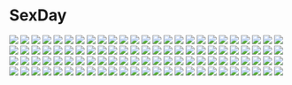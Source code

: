 # SexDay
![](https://konachan.com/jpeg/edf7e6dff5962ec9d1c113d3db148c1a/Konachan.com%20-%20232392%20aliasing%20anus%20aqua_eyes%20ass%20ayuma_sayu%20bed%20black_hair%20bra%20campus%20game_cg%20long_hair%20navel%20pussy%20ribbons%20shirt_lift%20thighhighs%20uncensored%20underwear.jpg)
![](https://konachan.com/image/eec3ed54af34131774fe23d37529e79e/Konachan.com%20-%20107020%20claymore%20flora_%28claymore%29%20sword%20third-party_edit%20weapon.jpg)
![](https://konachan.com/image/b948ff956502f4af15135a9550b865db/Konachan.com%20-%2052156%20blue_hair%20hatsune_miku%20long_hair%20mishima_yoshikatsu%20thighhighs%20twintails%20vocaloid.jpg)
![](https://konachan.com/image/9a90c77fe3e9a51e055a8578e7b1ee8c/Konachan.com%20-%20167088%20black_hair%20blue_eyes%20blush%20boots%20breasts%20brown_hair%20cleavage%20hat%20headband%20long_hair%20male%20miko%20short_hair%20skirt%20thighhighs%20uniform%20white.jpg)
![](https://konachan.com/image/ae956849091148e244c998729757a93f/Konachan.com%20-%20129829%20animal_ears%20breasts%20cleavage%20darkstalkers%20demon%20long_hair%20morrigan_aensland%20painfultree%20succubus%20tagme%20wings%20yellow_eyes.jpg)
![](https://konachan.com/image/407dd694139c3a2a00ac35397b52e685/Konachan.com%20-%2080370%20black_rock_shooter%20chain%20gun%20kawai_makoto%20kuroi_mato%20long_hair%20twintails%20weapon.jpg)
![](https://konachan.com/image/58a11f90b1755f9473f19d7c8a2af8e0/Konachan.com%20-%2064657%20alice_margatroid%20blonde_hair%20blue_eyes%20book%20doll%20dress%20drink%20food%20hyuuga_azuri%20long_hair%20ribbons%20shanghai_doll%20short_hair%20touhou.jpg)
![](https://konachan.com/image/28acac3e64707e469091a479bc3d3335/Konachan.com%20-%2024709%20angel%20azuma_hazuki%20carnelian%20sword%20weapon%20yami_to_boushi_to_hon_no_tabibito.jpg)
![](https://konachan.com/image/a50ba889112baee125fc2b65229e5ca9/Konachan.com%20-%209000%20tagme%20yamashita_shunya.jpg)
![](https://konachan.com/jpeg/7845d80b0061431e610584f8686ba9da/Konachan.com%20-%20149937%20chikotam%20game_cg%20koiiro_marriage%20luriastis_t_mikuriya%20marmalade.jpg)
![](https://konachan.com/jpeg/203749c73188f73acee3905f67ab40f2/Konachan.com%20-%20157042%20gary_%28ib%29%20ib%20ib_%28ib%29%20mary_%28ib%29%20mikeko_%28mikekaka%29.jpg)
![](https://konachan.com/image/b66a2471a546b0b395bb512700b99c7d/Konachan.com%20-%20278507%20bow%20brown_hair%20gloves%20gray_hair%20green_eyes%20group%20kamelie%20long_hair%20pantyhose%20pink_eyes%20ponytail%20short_hair%20shorts%20skirt%20thighhighs%20valentine%20wink.jpg)
![](https://konachan.com/image/fae43a6099aadd70ef89b467913b3b1c/Konachan.com%20-%20305105%202girls%20cameltoe%20niliu_chahui%20original%20panties%20school_uniform%20thighhighs%20tokisaki_asaba%20tokisaki_mio%20tsubasa_tsubasa%20underwear.jpg)
![](https://konachan.com/image/7385a03c2f158bd4fc9a619c0c768fad/Konachan.com%20-%2035061%20kawata_hisashi%20kusugawa_sasara%20to_heart%20to_heart_2.jpg)
![](https://konachan.com/jpeg/cabbdd5996e7d692219a4aa2f94cec7c/Konachan.com%20-%20204853%20book%20bow%20brown_hair%20collar%20genderswap%20green_eyes%20hat%20headband%20headphones%20knife%20long_hair%20paper%20ponytail%20short_hair%20uniform%20yellow_eyes.jpg)
![](https://konachan.com/jpeg/69cf8f572937337681d9a75804c27cb4/Konachan.com%20-%20110530%20black_hair%20breasts%20censored%20fault%20game_cg%20japanese_clothes%20nipples%20penis%20saeki_ai%20taka_tony%20wet%20yukata.jpg)
![](https://konachan.com/image/ae7a70e49fa46c3f23e18bd6c06b3312/Konachan.com%20-%2077213%20mecha%20original%20red_eyes%20ribbons%20white_hair.jpg)
![](https://konachan.com/image/9a3beca682cd40bf0e74d832c0ac2d6e/Konachan.com%20-%2096999%20evan_yang%20panties%20panty_%26_stocking_with_garterbelt%20school_uniform%20stocking_%28character%29%20striped_panties%20thighhighs%20tie%20underwear.jpg)
![](https://konachan.com/jpeg/75548dc392343ea5fc4663f4baf72ddb/Konachan.com%20-%20118470%20asa_project%20building%20city%20game_cg%20landscape%20nobody%20renai_zero_kilometer%20scenic%20sky%20tree%20yakkun.jpg)
![](https://konachan.com/image/9c96b83c76300f4bf2b263259a689dc2/Konachan.com%20-%2024921%20gothic%20ribbons%20triptych%20underwear.jpg)
![](https://konachan.com/jpeg/f2dab5dfa1d1c02536ee75de4075c439/Konachan.com%20-%20282343%202girls%20animal_ears%20black_hair%20blonde_hair%20blush%20braids%20close%20doggirl%20hakurei_reimu%20kirisame_marisa%20long_hair%20mask%20miko%20rankasei%20touhou%20yellow_eyes.jpg)
![](https://konachan.com/image/b79dd1fe60b36ee64c2611645f3c0c6d/Konachan.com%20-%20113785%20armor%20breasts%20cleavage%20dark_skin%20original%20pupps%20red_eyes%20white_hair.jpg)
![](https://konachan.com/image/3c3292d174b7add1f0c89c0c8694cdfe/Konachan.com%20-%2036452%20white%20wonderland_online.jpg)
![](https://konachan.com/image/1ebebd1b606c9b1e86934cdb7efe98ea/Konachan.com%20-%20137639%20animal%20brown_hair%20cat%20dress%20food%20fruit%20hat%20kino707%20original%20short_hair%20strawberry%20yellow_eyes.jpg)
![](https://konachan.com/image/8229656101bfb038af526913469e02d1/Konachan.com%20-%2063988%20favorite%20game_cg%20hoshizora_no_memoria%20tagme.jpg)
![](https://konachan.com/image/d8bfd81fcf7f89765b53ecf77f6860b9/Konachan.com%20-%2091725%20black_hair%20erect_nipples%20ga-rei_zero%20isayama_yomi%20maisaki%20no_bra%20open_shirt%20panties%20purple_eyes%20underwear%20white.jpg)
![](https://konachan.com/image/6eb436a318bebb6dce6ef20c4527f520/Konachan.com%20-%20222683%202girls%20black_hair%20blonde_hair%20granblue_fantasy%20hat%20loli%20morphe_%28granblue_fantasy%29%20vetol_%28granblue_fantasy%29%20wataichi_meko.jpg)
![](https://konachan.com/image/93fc97bd72d4325e32c7ce6e5b093f00/Konachan.com%20-%20271276%20aqua_eyes%20ass%20bed%20blonde_hair%20blush%20bowsette%20crown%20goomba%20horns%20logo%20long_hair%20male%20mario%20nude%20pointed_ears%20ponytail%20super_mario%20watermark%20waterring.jpg)
![](https://konachan.com/image/5ec02c4489275523e401b007014a0cb9/Konachan.com%20-%20217086%202girls%20bow%20breasts%20cleavage%20close%20hakurei_reimu%20izayoi_sakuya%20kazu-chan%20touhou.jpg)
![](https://konachan.com/image/31bbaad9f353ee6167d94b2ff8fa6a6e/Konachan.com%20-%2092282%20green_eyes%20green_hair%20hatsune_miku%20headphones%20long_hair%20polychromatic%20school_uniform%20shutane%20twintails%20vocaloid%20yellow.jpg)
![](https://konachan.com/image/3f8f90129453f25a3efc18e5c1c3fc3a/Konachan.com%20-%20282827%202girls%20bikini%20boots%20breasts%20cameltoe%20cleavage%20fate_grand_order%20fate_%28series%29%20jeanne_d%27arc_%28fate%29%20jeanne_d%27arc_alter%20pack_er_5%20sport%20swimsuit.jpg)
![](https://konachan.com/jpeg/abef9124e81edc073139bc95edaf6148/Konachan.com%20-%20278894%20armor%20breasts%20cape%20dress%20fate_grand_order%20fate_%28series%29%20gray_hair%20headdress%20lim_jaejin%20short_hair%20sword%20thighhighs%20weapon%20yellow_eyes.jpg)
![](https://konachan.com/image/f6bfd1c17a8f214098aa048b9394170b/Konachan.com%20-%20222394%20blush%20hat%20heart%20love_live%21_school_idol_project%20mmrailgun%20nishikino_maki%20purple_eyes%20red_hair%20skirt%20wink.jpg)
![](https://konachan.com/image/5ac575f4c04b7362fbb60489afba4d45/Konachan.com%20-%20118041%20black_hair%20brown_eyes%20dress%20fukunaga_kazuhiro%20houraisan_kaguya%20japanese_clothes%20long_hair%20moon%20touhou.jpg)
![](https://konachan.com/image/c699093b0015186707e3216d6306badf/Konachan.com%20-%20126036%20blue_hair%20cape%20gloves%20hangaku%20horns%20kyuubee%20mahou_shoujo_madoka_magica%20miki_sayaka%20the_elder_scrolls.jpg)
![](https://konachan.com/image/150f976131eacfd5ffeccec5e62dbb67/Konachan.com%20-%20124996%20chibi%20game_cg%20pointed_ears%20suzukaze_no_melt%20suzu_%28suzukaze_no_melt%29%20tenmaso%20tsubaki_nazuna%20whirlpool.jpg)
![](https://konachan.com/jpeg/4f73f57758d922ab73cae586380cfd39/Konachan.com%20-%20202553%20bikini%20blue_eyes%20breasts%20censored%20cocoro%40function%21%20cum%20game_cg%20hinata_momo%20long_hair%20nipples%20penis%20pulltop%20pussy%20sex%20swimsuit%20twintails.jpg)
![](https://konachan.com/image/2ec992126b92f35eb36dd9836fb60a3a/Konachan.com%20-%2013077%20kanon%20sawatari_makoto.jpg)
![](https://konachan.com/image/231d93ef2f485330677713ef6d75a8cd/Konachan.com%20-%20189782%20censored%20fellatio%20fukidamari%20original%20pointed_ears.jpg)
![](https://konachan.com/image/853a993ce4cf7aefbb6795e5bfd8388a/Konachan.com%20-%20221227%20boots%20braids%20breasts%20cleavage%20collar%20emilia_%28re%3Azero%29%20long_hair%20magic%20purple_eyes%20skirt%20thighhighs%20white_hair%20yingji_%28zszero%29.jpg)
![](https://konachan.com/image/9211f1896a8ce98a680671e29aaea7e0/Konachan.com%20-%2041548%20blonde_hair%20blue_eyes%20bow%20halloween%20horns%20skirt.jpg)
![](https://konachan.com/image/3838bc981362f552c53e2fd0e05c8326/Konachan.com%20-%2056464%20bicycle%20blonde_hair%20blue_eyes%20building%20cherry_blossoms%20city%20flowers%20katou_akatsuki%20long_hair%20original%20thighhighs%20train%20tree.jpg)
![](https://konachan.com/image/f6d419d202d2ba8a7532990b76c31052/Konachan.com%20-%20195902%20breasts%20brown_hair%20cleavage%20green_eyes%20ha-gha%20idolmaster%20long_hair%20navel%20open_shirt%20panties%20shibuya_rin%20signed%20thighhighs%20tie%20underwear.jpg)
![](https://konachan.com/jpeg/9a3c06bae88d11e54c46c24b88be01b6/Konachan.com%20-%20141949%20blonde_hair%20breast_grab%20breasts%20censored%20fault%20game_cg%20hayama_rika%20nipples%20open_shirt%20panties%20school_uniform%20spread_legs%20taka_tony%20underwear.jpg)
![](https://konachan.com/image/34db551671ad8bfe381a85a13b913677/Konachan.com%20-%20267047%20animal%20asui_tsuyu%20black_hair%20bodysuit%20boku_no_hero_academia%20frog%20gloves%20green_eyes%20long_hair%20magister_%28bigbakunyuu%29%20rain%20signed%20water%20watermark.jpg)
![](https://konachan.com/image/632580a43cbe5d6fcc2368de84bec4c8/Konachan.com%20-%2057860%20bakemonogatari%20close%20hachikuji_mayoi%20loli%20monogatari_%28series%29.jpg)
![](https://konachan.com/jpeg/4cfcdd8158b614b8d5b7fdad5c6ac898/Konachan.com%20-%2041591%20clouds%20gray_hair%20green_eyes%20hat%20index%20long_hair%20nun%20sky%20to_aru_majutsu_no_index.jpg)
![](https://konachan.com/jpeg/72cbb8150ed18729ece3195d1e040afb/Konachan.com%20-%20210387%20anthropomorphism%20ass%20barefoot%20bikini%20blue_eyes%20blush%20breasts%20cleavage%20erect_nipples%20g_%28desukingu%29%20gray_hair%20long_hair%20swimsuit%20twintails%20water%20wet.jpg)
![](https://konachan.com/jpeg/4ac0c48ff478a50454cc04b8b56038a2/Konachan.com%20-%20110198%20animal_ears%20blush%20chibi%20foxgirl%20kisumi%20long_hair%20murzac%20nude%20original%20red_eyes%20tail%20vector%20white%20white_hair.jpg)
![](https://konachan.com/jpeg/3f55900153bb06d7b038147485e667fd/Konachan.com%20-%20236174%20animal_ears%20bunny_ears%20bunnygirl%20collar%20garter_belt%20hat%20loli%20long_hair%20original%20pink_eyes%20pink_hair%20stockings%20tagme_%28artist%29%20thighhighs%20waifu2x.jpg)
![](https://konachan.com/jpeg/22135d93b7441f267a226bf8681ad3d8/Konachan.com%20-%20275416%20blue_hair%20drink%20miicha%20purple_eyes%20shima_rin%20tree%20waifu2x%20watermark%20yuru_camp.jpg)
![](https://konachan.com/image/1e2f61b4192dd7c71155ea0e838497cd/Konachan.com%20-%20179187%20all_male%20blush%20green_hair%20karumaruka_circle%20male%20matsumiya_kiseri%20saga_planets%20sonehara_ren%20thighhighs%20trap.jpg)
![](https://konachan.com/image/ed1d83f42ae44ef866b1f17a321a877f/Konachan.com%20-%20272536%20animal_ears%20barefoot%20bed%20bondage%20brown_hair%20cameltoe%20foxgirl%20garter%20loli%20navel%20original%20panties%20ribbons%20short_hair%20sleeping%20tail%20underwear.jpg)
![](https://konachan.com/jpeg/33be03323b0d4f9356c5dfaa64e2ea46/Konachan.com%20-%20143894%20blue_eyes%20brown_hair%20key%20long_hair%20ootori_chihaya%20rewrite%20school_uniform%20thighhighs%20uniform.jpg)
![](https://konachan.com/image/9dd87e2bf6ae7f1b2233dad4d2bbe952/Konachan.com%20-%2040206%20bikini%20swimsuit.jpg)
![](https://konachan.com/image/4e29e8381f6d3a678c12428b1104646b/Konachan.com%20-%2049764%20obiwan%20panties%20see_through%20striped_panties%20underwear.jpg)
![](https://konachan.com/image/fa75b9a496b914594e0e62d2b573fdc5/Konachan.com%20-%20292374%20aqua_hair%20dress%20hatsune_miku%20last_night_good_night_%28vocaloid%29%20long_hair%20minland4099%20twintails%20vocaloid.jpg)
![](https://konachan.com/image/766d7f19c2e24fd1fd489a572c4cd729/Konachan.com%20-%20132166%20barefoot%20boots%20green_eyes%20green_hair%20kuro_suto_sukii%20pantyhose%20short_hair%20touhou%20wriggle_nightbug.jpg)
![](https://konachan.com/jpeg/3bedfd8728f08e29796cba148c596a80/Konachan.com%20-%20163060%20cc%20close%20code_geass%20green_hair%20long_hair%20motako%20orange_eyes%20petals%20signed%20white.jpg)
![](https://konachan.com/jpeg/1ac0afe0d4503da15d45f5f3bebcbd29/Konachan.com%20-%20284501%20aliasing%20anthropomorphism%20azur_lane%20clouds%20dress%20elbow_gloves%20gloves%20hat%20illustrious_%28azur_lane%29%20long_hair%20mullpull%20sky%20watermark%20white_hair.jpg)
![](https://konachan.com/jpeg/9362b3bbb111795546660d5dab6a114d/Konachan.com%20-%20253283%20blue_hair%20blush%20breasts%20chain%20collar%20fenrir%20joosi%20long_hair%20nipples%20nude%20penis%20pubic_hair%20pussy%20red_eyes%20sex%20signed%20tattoo%20uncensored%20wolfgirl.jpg)
![](https://konachan.com/image/b932c7031aa8200523bd841da3505e23/Konachan.com%20-%20231144%20anthropomorphism%20breasts%20brown_hair%20clouds%20dress%20gun%20kantai_collection%20long_hair%20nian%20scarf%20skirt%20sky%20uss_saratoga_%28cv-3%29%20weapon%20yellow_eyes.jpg)
![](https://konachan.com/image/15d2c738bf8b468b33cc6d6d53d517e9/Konachan.com%20-%20260223%20aqua_eyes%20brown_hair%20card_captor_sakura%20dress%20gloves%20kinomoto_sakura%20short_hair%20tagme_%28artist%29.jpg)
![](https://konachan.com/image/84e5031a345280322da9a1374033b09e/Konachan.com%20-%2072864%20blue_eyes%20blue_hair%20hatsune_miku%20long_hair%20twintails%20vocaloid%20white.jpg)
![](https://konachan.com/jpeg/fc03401579024b0e1219c02a1efe8681/Konachan.com%20-%20269830%20atelier%20atelier_rorona%20atelier_totori%20kishida_mel%20pointed_ears%20rororina_fryxell%20scan%20totooria_helmold.jpg)
![](https://konachan.com/image/7565983bce8430d5ddbe06db02e5d2e5/Konachan.com%20-%20142323%20akemi_homura%20kaname_madoka%20kyuubee%20miki_sayaka%20monochrome%20sakura_kyouko%20sakurazawa_izumi%20school_uniform%20shizuki_hitomi%20thighhighs%20tomoe_mami%20white.jpg)
![](https://konachan.com/image/94c115db76c0fd07be594ce989895464/Konachan.com%20-%2013000%20tagme.jpg)
![](https://konachan.com/image/6ee28944841651a512fdb20cfe9742ab/Konachan.com%20-%20252044%20butterfly%20cherry_blossoms%20chinese_clothes%20flowers%20green_eyes%20long_hair%20luo_tianyi%20moon%20petals%20umbrella%20vocaloid%20vocaloid_china%20zongmao.jpg)
![](https://konachan.com/jpeg/87bd85df782e065494eedba7dc53f4af/Konachan.com%20-%20191709%202girls%20blue_hair%20blush%20breasts%20censored%20collar%20fingering%20game_cg%20long_hair%20moon%20nipples%20nude%20red_hair%20tel-o%20water%20white_hair%20yatagarasu%20yuri.jpg)
![](https://konachan.com/jpeg/3ea2d912a2929bbcd833382553bfe8d1/Konachan.com%20-%20255267%20akasabi_risa%20akio%20aoi_tori%20aqua_eyes%20game_cg%20long_hair%20purple_software%20suit.jpg)
![](https://konachan.com/jpeg/e36076f272ffa87acd87112742007217/Konachan.com%20-%20219831%20cropped%20frisk_%28undertale%29%20piyo_%28ppotatto%29%20short_hair%20undertale%20waifu2x.jpg)
![](https://konachan.com/image/1db4c9ff64cbe99aa38b828c014fe627/Konachan.com%20-%20136617%20blue_hair%20chibi%20dragon%20elbow_gloves%20gloves%20horns%20nemu_isaya%20original%20pixiv_fantasia%20pointed_ears%20red_eyes%20white_hair%20wings.jpg)
![](https://konachan.com/image/792c4df5aaa9eb0b6c805d0de70ff85b/Konachan.com%20-%20291645%20ass%20bababababan%20black_hair%20blonde_hair%20blue_eyes%20blush%20breasts%20green_eyes%20long_hair%20navel%20nipples%20nude%20original%20ponytail%20red_eyes%20red_hair.jpg)
![](https://konachan.com/image/dd91c29bb253b0173b7957e903e95add/Konachan.com%20-%20283916%20aqua_eyes%20bikini_top%20black_hair%20blush%20breasts%20gloves%20kuroi_mato%20long_hair%20navel%20necklace%20nipples%20nopan%20penis%20pubic_hair%20pussy%20rogia%20scar%20sex%20twintails.jpg)
![](https://konachan.com/jpeg/818b6db3a07299e7ca09edcc47dd8b2d/Konachan.com%20-%20303053%202girls%20aki_%28xxparadexx%29%20angel%20book%20brown_hair%20dress%20flowers%20gray_eyes%20halo%20leaves%20loli%20original%20twintails%20white_hair%20wings.jpg)
![](https://konachan.com/image/adf7dd920d438a4f6abe26c90b6ca27f/Konachan.com%20-%20226801%20aqua_eyes%20blush%20bow%20brown_hair%20clouds%20dress%20flowers%20necklace%20original%20ribbons%20short_hair%20sky%20summer%20summer_dress%20sunflower%20sutorora.jpg)
![](https://konachan.com/image/057cc60c987d0f2dde92d6b9ae629582/Konachan.com%20-%2022579%20alice_carroll%20amano_kozue%20aria%20sky.jpg)
![](https://konachan.com/jpeg/7efa9de048743e91fd34da291c1ac183/Konachan.com%20-%20307541%20animal_ears%20black_hair%20cameltoe%20catgirl%20chihaya_72%20elbow_gloves%20erect_nipples%20gloves%20navel%20orange_eyes%20precure%20spread_legs%20tail%20thighhighs.jpg)
![](https://konachan.com/image/cfb541172791c8174d64c4cd2c8cb2bd/Konachan.com%20-%20144015%202girls%20alice_margatroid%20aqua_eyes%20blonde_hair%20boots%20bow%20braids%20dress%20kirisame_marisa%20long_hair%20stockings%20suzume_miku%20thighhighs%20touhou%20witch.jpg)
![](https://konachan.com/jpeg/f960c6ecaf16cc72384bcf8e57492f38/Konachan.com%20-%20149246%20barefoot%20bikini%20blush%20breasts%20bubbles%20censored%20game_cg%20headband%20navel%20necklace%20nipples%20penis%20pool%20pussy%20red_eyes%20sex%20squeez%20swimsuit%20water%20yuibi.jpg)
![](https://konachan.com/jpeg/b0b5371f6a00186236d5d3936e3f6dbf/Konachan.com%20-%20275842%20animal_ears%20ass%20bicolored_eyes%20brown_hair%20bunny_ears%20bunnygirl%20drink%20idolmaster%20infinote%20pantyhose%20ponytail%20short_hair%20tail%20watermark%20wristwear.jpg)
![](https://konachan.com/jpeg/8758da22d95fbb439c3d947e8ba28fb0/Konachan.com%20-%20161500%20blonde_hair%20blush%20cameltoe%20erect_nipples%20game_cg%20green_eyes%20long_hair%20no_bra%20ootori_erika%20oozora_itsuki%20open_shirt%20panties%20school_uniform%20underwear.jpg)
![](https://konachan.com/image/9cdd3d4c6d62a07089c70c7ec70b15a4/Konachan.com%20-%20259453%20all_male%20armor%20bicolored_eyes%20brown_hair%20cape%20dragon%20gloves%20hat%20male%20original%20petals%20signed%20sword%20tenyo0819%20weapon.jpg)
![](https://konachan.com/image/309bc79c1f92538355d1e99b7b3a9c92/Konachan.com%20-%20279039%20anus%20ass%20dress%20erotibot%20kneehighs%20male%20naked_shirt%20navel%20nopan%20original%20penis%20purple_eyes%20pussy%20red_hair%20spread_pussy%20twintails%20uncensored%20watermark.jpg)
![](https://konachan.com/jpeg/3a095fbdea177c88243129ad18a00646/Konachan.com%20-%20284690%20animal_ears%20aqua_eyes%20blush%20braids%20breasts%20brown_hair%20choker%20dark_skin%20green_eyes%20group%20long_hair%20navel%20purple_eyes%20short_hair%20wanaca%20winged_cloud.jpg)
![](https://konachan.com/image/b8b38a3ebff317d281240e2f57d297dd/Konachan.com%20-%20208559%20crossover%20midorikawa_nao%20precure%20smile_precure%21%20vividred_operation.jpg)
![](https://konachan.com/jpeg/1a0780b2fb5a17f9c71007f1dc4d0da8/Konachan.com%20-%20222583%20ass%20athena_%28p%26d%29%20blush%20breasts%20green_hair%20long_hair%20navel%20nipples%20nude%20puzzle_%26_dragons%20red_eyes%20uzura_kazuhisa.jpg)
![](https://konachan.com/jpeg/56a4eba79ad037abd353b957ed2aa187/Konachan.com%20-%20150901%20akemi_homura%20black_hair%20gun%20headband%20hewsack%20mahou_shoujo_madoka_magica%20pantyhose%20purple_eyes%20school_uniform%20weapon.jpg)
![](https://konachan.com/image/5c7a4e7a7d4207618648ca929c067916/Konachan.com%20-%2016765%20fukuzawa_yumi%20maria-sama_ga_miteru%20mizuno_youko%20ogasawara_sachiko.jpg)
![](https://konachan.com/image/264b7fec0e93fb97783d28192bbab382/Konachan.com%20-%20303061%20bikini%20blonde_hair%20blue_eyes%20flat_chest%20gradient%20loli%20nyarukac%20original%20swimsuit%20thighhighs%20third-party_edit%20twintails.jpg)
![](https://konachan.com/jpeg/24bb9bec8d1aa6eeb7b3880992ad4dfa/Konachan.com%20-%20223108%2064hijiki%20blonde_hair%20blush%20hatsune_miku%20hoodie%20kagamine_len%20kagamine_rin%20male%20short_hair%20skirt%20thighhighs%20vocaloid.jpg)
![](https://konachan.com/jpeg/5b2a8bb6cdb65dac645e281dafef3bcc/Konachan.com%20-%2097774%20ass%20atelier_sakura%20bed%20breasts%20censored%20cum%20game_cg%20hoka_no_otoko_no_seieki_de_harande_mo_ii_desu_ka%20long_hair%20nipples%20nude%20pussy%20ribbons%20spread_legs.jpg)
![](https://konachan.com/image/307a957bf2cc90dacfe3d35ba0c59347/Konachan.com%20-%20146123%20barefoot%20bekotarou%20long_hair%20nopan%20patchouli_knowledge%20pink_eyes%20pink_hair%20ribbons%20touhou.jpg)
![](https://konachan.com/image/5f8147689b7169756c3ac3836dbaafa9/Konachan.com%20-%2083026%20fairy%20luna_child%20shippu_man%20star_sapphire%20sunny_milk%20touhou.jpg)
![](https://konachan.com/jpeg/1b7d158fe93fc2c3890d3e8786143018/Konachan.com%20-%20267109%20ass%20baldr_bringer%20bow%20dress%20game_cg%20giga%20ji_juanhua%20long_hair%20panties%20purple_eyes%20purple_hair%20thighhighs%20torn_clothes%20underwear%20usume_shirou.jpg)
![](https://konachan.com/image/7e6b9350e3d88ac9fcc4b58346c5c2c3/Konachan.com%20-%20182010%20baka_%28mh6516620%29%20blonde_hair%20blue_eyes%20boots%20long_hair%20original%20thighhighs%20wings.jpg)
![](https://konachan.com/image/40ef0c37527408e898f9fa1c16cde05c/Konachan.com%20-%20238796%20black_hair%20blush%20breasts%20garter_belt%20long_hair%20original%20panties%20satou_kuuki%20school_uniform%20skirt%20underwear.jpg)
![](https://konachan.com/jpeg/612b223783c225e75c9f69db7f7df3b5/Konachan.com%20-%20219713%20blush%20circus%20food%20game_cg%20headband%20kouzuki_io%20long_hair%20purple_eyes%20skirt%20takano_yuki%20thighhighs%20twintails%20white_hair%20wristwear%20zettai_ryouiki.jpg)
![](https://konachan.com/image/50f2aeff446f78a11eb0d0158e65a649/Konachan.com%20-%2015029%20trickster.jpg)
![](https://konachan.com/image/3f56df5e5e9df799488cde497bba351b/Konachan.com%20-%2067264%20furude_rika%20hanyuu%20higurashi_no_naku_koro_ni.jpg)
